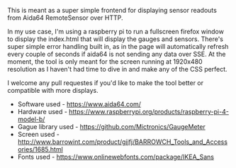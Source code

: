 This is meant as a super simple frontend for displaying sensor readouts from Aida64 RemoteSensor over HTTP.

In my use case, I'm using a raspberry pi to run a fullscreen firefox window to display the index.html that will display the gauges and sensors. There's super simple error handling built in, as in the page will automatically refresh every couple of seconds if aida64 is not sending any data over SSE. At the moment, the tool is only meant for the screen running at 1920x480 resolution as I haven't had time to dive in and make any of the CSS perfect.

I welcome any pull requestes if you'd like to make the tool better or compatible with more displays. 

* Software used - https://www.aida64.com/
* Hardware used - https://www.raspberrypi.org/products/raspberry-pi-4-model-b/
* Gague library used - https://github.com/Mictronics/GaugeMeter
* Screen used - http://www.barrowint.com/product/gjjfj/BARROWCH_Tools_and_Accessories/1685.html
* Fonts used - https://www.onlinewebfonts.com/package/IKEA_Sans